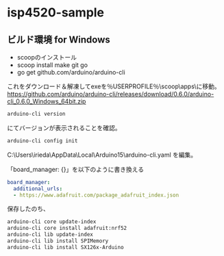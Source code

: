 # isp4520-sample

## ビルド環境 for Windows

- scoopのインストール
- scoop install make git go
- go get github.com/arduino/arduino-cli

これをダウンロード＆解凍してexeを％USERPROFILE％\scoop\apps\に移動。
https://github.com/arduino/arduino-cli/releases/download/0.6.0/arduino-cli_0.6.0_Windows_64bit.zip

```sh
arduino-cli version
```
にてバージョンが表示されることを確認。

```sh
arduino-cli config init
```

C:\Users\irieda\AppData\Local\Arduino15\arduino-cli.yaml を編集。

「board_manager: {}」を以下のように書き換える

```yaml
board_manager:
  additional_urls:
  - https://www.adafruit.com/package_adafruit_index.json
```

保存したのち、

```sh
arduino-cli core update-index
arduino-cli core install adafruit:nrf52
arduino-cli lib update-index
arduino-cli lib install SPIMemory
arduino-cli lib install SX126x-Arduino
```
